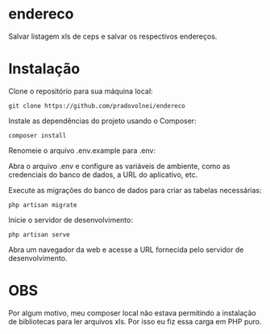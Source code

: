 # endereco
Salvar listagem xls de ceps e salvar os respectivos endereços.

# Instalação
Clone o repositório para sua máquina local:

    git clone https://github.com/pradovolnei/endereco

Instale as dependências do projeto usando o Composer:

    composer install

Renomeie o arquivo .env.example para .env:

Abra o arquivo .env e configure as variáveis de ambiente, como as credenciais do banco de dados, a URL do aplicativo, etc.

Execute as migrações do banco de dados para criar as tabelas necessárias:

    php artisan migrate

Inicie o servidor de desenvolvimento:

    php artisan serve

Abra um navegador da web e acesse a URL fornecida pelo servidor de desenvolvimento.

# OBS
Por algum motivo, meu composer local não estava permitindo a instalação de bibliotecas para ler arquivos xls.
Por isso eu fiz essa carga em PHP puro.





